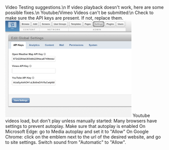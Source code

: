 Video Testing suggestions.\n
If video playback doesn't work, here are some possible fixes.\n
Youtube/Vimeo Videos can't be submitted:\n
    Check to make sure the API keys are present. If not, replace them.
    <img src="API_Key_Location.png" alt="drawing" width="400"/>
Youtube videos load, but don't play unless manually started:
    Many browsers have settings to prevent autoplay. Make sure that autoplay is enabled
        On Microsoft Edge: go to Media autoplay and set it to "Allow"
        On Google Chrome: click on the emblem next to the url of the desired website, and go to site settings. Switch sound from "Automatic" to "Allow".
